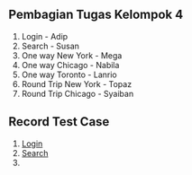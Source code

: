 ## Pembagian Tugas Kelompok 4
1. Login - Adip  
2. Search - Susan  
3. One way New York - Mega  
4. One way Chicago - Nabila  
5. One way Toronto - Lanrio  
6. Round Trip  New York - Topaz  
7. Round Trip  Chicago - Syaiban  

## Record Test Case  
1. [Login](https://drive.google.com/file/d/1D17U_m0CX-A5TtZZxu6d5llmRn3rsq7c/view?usp=sharing)
2. [Search](https://drive.google.com/file/d/19hHuwlOHi_Q0WBYKxHIpHsjhmy90hbjd/view?usp=sharing)
3. 

